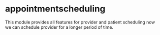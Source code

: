 # appointmentscheduling
This module provides all features for provider and patient scheduling now we can schedule provider for a longer period of time.
